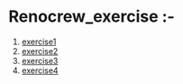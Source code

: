 # Renocrew_exercise :-

1. [exercise1](https://adarshpanda931.github.io/Renocrew_exercise/exercise1/)
2. [exercise2](https://adarshpanda931.github.io/Renocrew_exercise/exercise2/)
3. [exercise3](https://adarshpanda931.github.io/Renocrew_exercise/exercise3/)
4. [exercise4](https://adarshpanda931.github.io/Renocrew_exercise/exercise4/)
